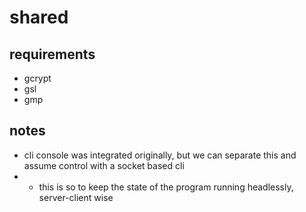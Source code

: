 # shared

## requirements

- gcrypt
- gsl
- gmp

## notes

- cli console was integrated originally, but we can separate this and assume control with a socket based cli
- - this is so to keep the state of the program running headlessly, server-client wise

